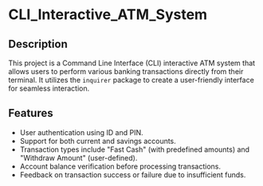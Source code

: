 # CLI_Interactive_ATM_System

## Description
This project is a Command Line Interface (CLI) interactive ATM system that allows users to perform various banking transactions directly from their terminal. It utilizes the `inquirer` package to create a user-friendly interface for seamless interaction.

## Features
- User authentication using ID and PIN.
- Support for both current and savings accounts.
- Transaction types include "Fast Cash" (with predefined amounts) and "Withdraw Amount" (user-defined).
- Account balance verification before processing transactions.
- Feedback on transaction success or failure due to insufficient funds.
